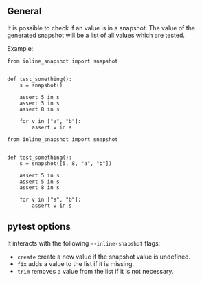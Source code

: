 ## General

It is possible to check if an value is in a snapshot. The value of the generated snapshot will be a list of all values which are tested.

Example:

```
from inline_snapshot import snapshot


def test_something():
    s = snapshot()

    assert 5 in s
    assert 5 in s
    assert 8 in s

    for v in ["a", "b"]:
        assert v in s

```

```
from inline_snapshot import snapshot


def test_something():
    s = snapshot([5, 8, "a", "b"])

    assert 5 in s
    assert 5 in s
    assert 8 in s

    for v in ["a", "b"]:
        assert v in s

```

## pytest options

It interacts with the following `--inline-snapshot` flags:

- `create` create a new value if the snapshot value is undefined.
- `fix` adds a value to the list if it is missing.
- `trim` removes a value from the list if it is not necessary.
